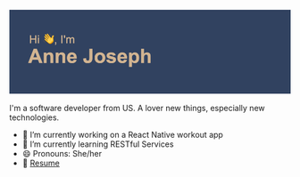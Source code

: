 ![Header image](https://github.com/AnneJ17/AnneJ17.github.io/blob/master/img/header.png?raw=true)

I'm a software developer from US. A lover new things, especially new technologies.

<!--
**AnneJ17/AnneJ17** is a ✨ _special_ ✨ repository because its `README.md` (this file) appears on your GitHub profile.
-->

- 🔭 I’m currently working on a React Native workout app
- 🌱 I’m currently learning RESTful Services
- 😄 Pronouns: She/her
- 📝 [Resume](https://annej17.github.io/img/resume.pdf)
